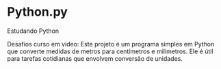 # Python.py
Estudando Python

Desafios curso em video: Este projeto é um programa simples em Python que converte medidas de metros para centímetros e milímetros. Ele é útil para tarefas cotidianas que envolvem conversão de unidades.